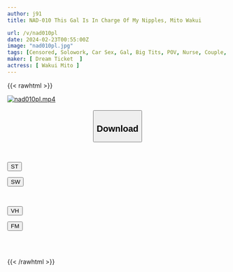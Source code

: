 ```yaml
---
author: j91
title: NAD-010 This Gal Is In Charge Of My Nipples, Mito Wakui

url: /v/nad010pl
date: 2024-02-23T00:55:00Z
image: "nad010pl.jpg"
tags: [Censored, Solowork, Car Sex, Gal, Big Tits, POV, Nurse, Couple, Date	]
maker: [ Dream Ticket  ]
actress: [ Wakui Mito ]
---
```



{{< rawhtml >}}

<div class="video" data-videoid="zDAKVpMeL0tY0by">
    <a href="javascript:;">
        <img src="/v/nad010pl/nad010pl.jpg" width="WIDTH" height="HEIGHT" alt="nad010pl.mp4" loading="lazy">
    </a>
</div>

<script type="text/javascript" src="https://j91.asia/asset/on-demand-st.js"></script>

<br>
  <link rel="stylesheet" href="https://j91.asia/asset/bs5.css">
  
  <center>
  <button class="btn btn-primary" type="button" data-bs-toggle="collapse" data-bs-target=".multi-collapse" aria-expanded="false" aria-controls="multiCollapseExample1 multiCollapseExample2"><h2>Download</h2></button></center>
</p>
<div class="row">
  <div class="col">
    <div class="collapse multi-collapse" id="multiCollapseExample1">
      <div class="card card-body">
	      	      <br>
<div class="buttons">  
<p><a href="https://streamtape.to/v/zDAKVpMeL0tY0by" target="_blank"><button class="btn-hover color-3"><i class="fa fa-download"></i> ST</button></a></p>
<p><a href="https://cdnwish.com/bjlqzokae81a" target="_blank"><button class="btn-hover color-2"><i class="fa fa-download"></i> SW</button></a></p></div>
    </div>
  </div>
</div>
  <div class="col">
    <div class="collapse multi-collapse" id="multiCollapseExample2">
      <div class="card card-body">
	      <br>
<div class="buttons">
<p><a href="javascript:;"><button class="btn-hover color-9"><i class="fa fa-download"></i> VH</button></a></p>
<p><a href="javascript:;"><button class="btn-hover color-8"><i class="fa fa-download"></i> FM</button></a></p></div>
<br><br>
      </div>
    </div>
  </div>
</div>

{{< /rawhtml >}}
